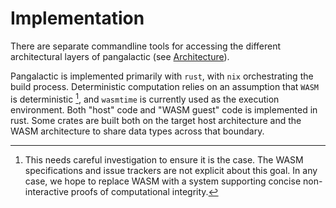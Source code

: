 # Implementation

There are separate commandline tools for accessing the different architectural layers of pangalactic (see [Architecture](../design/arch.md)).

Pangalactic is implemented primarily with `rust`, with `nix` orchestrating the build process. Deterministic computation relies on an assumption that `WASM` is deterministic [^1], and `wasmtime` is currently used as the execution environment. Both "host" code and "WASM guest" code is implemented in rust. Some crates are built both on the target host architecture and the WASM architecture to share data types across that boundary.

[^1]: This needs careful investigation to ensure it is the case. The WASM specifications and issue trackers are not explicit about this goal. In any case, we hope to replace WASM with a system supporting concise non-interactive proofs of computational integrity.
